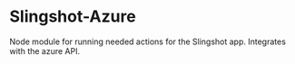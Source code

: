 
# Slingshot-Azure

Node module for running needed actions for the Slingshot app. Integrates with the azure API.
